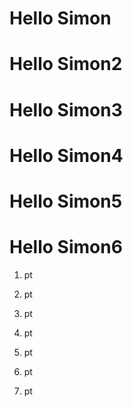 
# Hello Simon

# Hello Simon2

# Hello Simon3

# Hello Simon4

# Hello Simon5

# Hello Simon6




1. pt

1. pt

1. pt

1. pt

1. pt

1. pt

1. pt


